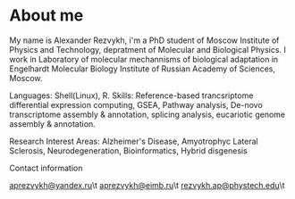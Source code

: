 # About me
My name is Alexander Rezvykh, i'm a PhD student of Moscow Institute of Physics and Technology, depratment of Molecular and Biological 
Physics. I work in Laboratory of molecular mechannisms of biological adaptation in Engelhardt Molecular Biology Institute of Russian 
Academy of Sciences, Moscow. 

Languages: Shell(Linux), R.
Skills: Reference-based trancsriptome differential expression computing, GSEA, Pathway analysis, De-novo transcriptome assembly & annotation, splicing analysis, eucariotic genome assembly & annotation.

Research Interest Areas: Alzheimer's Disease, Amyotrophyc Lateral Sclerosis, Neurodegeneration, Bioinformatics, Hybrid disgenesis

Contact information

aprezvykh@yandex.ru\t
aprezvykh@eimb.ru\t
rezvykh.ap@phystech.edu\t
